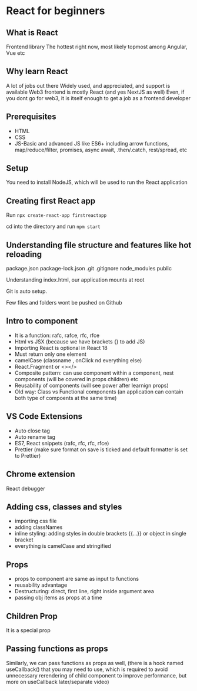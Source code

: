 # React for beginners

## What is React

Frontend library
The hottest right now, most likely topmost among Angular, Vue etc

## Why learn React

A lot of jobs out there
Widely used, and appreciated, and support is available
Web3 frontend is mostly React (and yes NextJS as well)
Even, if you dont go for web3, it is itself enough to get a job as a frontend developer

## Prerequisites

- HTML
- CSS
- JS-Basic and advanced JS like ES6+ including arrow functions, map/reduce/filter, promises, async await, .then/.catch, rest/spread, etc

## Setup

You need to install NodeJS, which will be used to run the React application

## Creating first React app

Run `npx create-react-app firstreactapp`

cd into the directory
and run `npm start`

## Understanding file structure and features like hot reloading

package.json
package-lock.json
.git
.gitignore
node_modules
public

Understanding index.html, our application mounts at root

Git is auto setup.

Few files and folders wont be pushed on Github

## Intro to component

- It is a function: rafc, rafce, rfc, rfce
- Html vs JSX (because we have brackets {} to add JS)
- Importing React is optional in React 18
- Must return only one element
- camelCase (classname , onClick nd everything else)
- React.Fragment or <></>
- Composite pattern: can use component within a component, nest components (will be covered in props children) etc
- Reusability of components (will see power after learnign props)
- Old way: Class vs Functional components (an application can contain both type of compoents at the same time)

## VS Code Extensions

- Auto close tag
- Auto rename tag
- ES7, React snippets (rafc, rfc, rfc, rfce)
- Prettier (make sure format on save is ticked and default formatter is set to Prettier)

## Chrome extension

React debugger

## Adding css, classes and styles

- importing css file
- adding classNames
- inline styling: adding styles in double brackets {{...}} or object in single bracket
- everything is camelCase and stringified

## Props

- props to component are same as input to functions
- reusability advantage
- Destructuring: direct, first line, right inside argument area
- passing obj items as props at a time

## Children Prop

It is a special prop

## Passing functions as props

Similarly, we can pass functions as props as well, (there is a hook named useCallback() that you may need to use, which is required to avoid unnecessary rerendering of child component to improve performance, but more on useCallback later/separate video)

